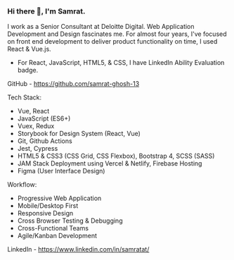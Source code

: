 ### Hi there 👋, I'm Samrat. 

I work as a Senior Consultant at Deloitte Digital. Web Application Development and Design fascinates me. For almost four years, I've focused on front end development to deliver product functionality on time, I used React & Vue.js.

- For React, JavaScript, HTML5, & CSS, I have LinkedIn Ability Evaluation badge.

GitHub - https://github.com/samrat-ghosh-13

Tech Stack:
- Vue, React
- JavaScript (ES6+)
- Vuex, Redux
- Storybook for Design System (React, Vue)
- Git, Github Actions
- Jest, Cypress
- HTML5 & CSS3 (CSS Grid, CSS Flexbox), Bootstrap 4, SCSS (SASS)
- JAM Stack Deployment using Vercel & Netlify, Firebase Hosting
- Figma (User Interface Design)

Workflow:
- Progressive Web Application
- Mobile/Desktop First
- Responsive Design
- Cross Browser Testing & Debugging
- Cross-Functional Teams
- Agile/Kanban Development

LinkedIn - https://www.linkedin.com/in/samratat/
